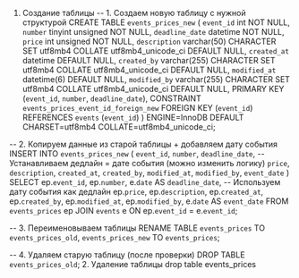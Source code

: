 1. Создание таблицы 
 -- 1. Создаем новую таблицу с нужной структурой
CREATE TABLE `events_prices_new` (
  `event_id` int NOT NULL,
  `number` tinyint unsigned NOT NULL,
  `deadline_date` datetime NOT NULL,
  `price` int unsigned NOT NULL,
  `description` varchar(50) CHARACTER SET utf8mb4 COLLATE utf8mb4_unicode_ci DEFAULT NULL,
  `created_at` datetime DEFAULT NULL,
  `created_by` varchar(255) CHARACTER SET utf8mb4 COLLATE utf8mb4_unicode_ci DEFAULT NULL,
  `modified_at` datetime(6) DEFAULT NULL,
  `modified_by` varchar(255) CHARACTER SET utf8mb4 COLLATE utf8mb4_unicode_ci DEFAULT NULL,
  PRIMARY KEY (`event_id`, `number`, `deadline_date`),
  CONSTRAINT `events_prices_event_id_foreign_new` FOREIGN KEY (`event_id`) REFERENCES `events` (`event_id`)
) ENGINE=InnoDB DEFAULT CHARSET=utf8mb4 COLLATE=utf8mb4_unicode_ci;

-- 2. Копируем данные из старой таблицы + добавляем дату события
INSERT INTO `events_prices_new` (
  `event_id`,
  `number`,
  `deadline_date`, -- Устанавливаем дедлайн = дате события (можно изменить логику)
  `price`,
  `description`,
  `created_at`,
  `created_by`,
  `modified_at`,
  `modified_by`,
  `event_date`
)
SELECT 
  ep.`event_id`,
  ep.`number`,
  e.`date` AS `deadline_date`, -- Используем дату события как дедлайн
  ep.`price`,
  ep.`description`,
  ep.`created_at`,
  ep.`created_by`,
  ep.`modified_at`,
  ep.`modified_by`,
  e.`date` AS `event_date`
FROM `events_prices` ep
JOIN `events` e ON ep.`event_id` = e.`event_id`;

-- 3. Переименовываем таблицы
RENAME TABLE 
  `events_prices` TO `events_prices_old`,
  `events_prices_new` TO `events_prices`;

-- 4. Удаляем старую таблицу (после проверки)
DROP TABLE `events_prices_old`;
2. Удаление таблицы 
   drop table events_prices 
